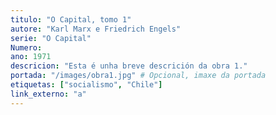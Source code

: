 ```yaml
---
titulo: "O Capital, tomo 1"
autore: "Karl Marx e Friedrich Engels"
serie: "O Capital"
Numero:
ano: 1971
descricion: "Esta é unha breve descrición da obra 1."
portada: "/images/obra1.jpg" # Opcional, imaxe da portada
etiquetas: ["socialismo", "Chile"]
link_externo: "a"
---
```

